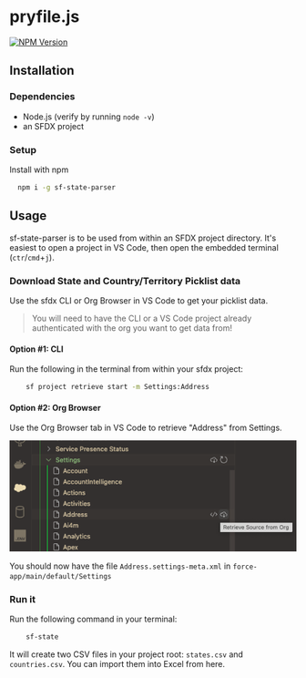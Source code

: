 # pryfile.js

[![NPM Version](http://img.shields.io/npm/v/sf-state-parser)](https://www.npmjs.org/package/st-state-parser)

## Installation

### Dependencies

- Node.js (verify by running `node -v`)
- an SFDX project

### Setup

Install with npm

```bash
  npm i -g sf-state-parser
```

## Usage

sf-state-parser is to be used from within an SFDX project directory. It's easiest to open a project in VS Code, then open the embedded terminal (`ctr`/`cmd`+`j`).

### Download State and Country/Territory Picklist data

Use the sfdx CLI or Org Browser in VS Code to get your picklist data.
> You will need to have the CLI or a VS Code project already authenticated with the org you want to get data from!

#### Option #1: CLI

Run the following in the terminal from within your sfdx project:

```bash
    sf project retrieve start -m Settings:Address
```

#### Option #2: Org Browser

Use the Org Browser tab in VS Code to retrieve "Address" from Settings.

![org browser](images/org-browser.png)

You should now have the file `Address.settings-meta.xml` in `force-app/main/default/Settings`

### Run it

Run the following command in your terminal:

```bash
    sf-state
```

It will create two CSV files in your project root: `states.csv` and `countries.csv`. You can import them into Excel from here.
